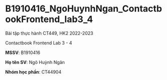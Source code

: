 # B1910416_NgoHuynhNgan_ContactbookFrontend_lab3_4
Bài tập thực hành CT449, HK2 2022-2023

Contactbook Frontend Lab 3 - 4

**MSSV**: B1910416

**Họ tên SV**: Ngô Huỳnh Ngân

**Nhóm học phần**: CT44904

